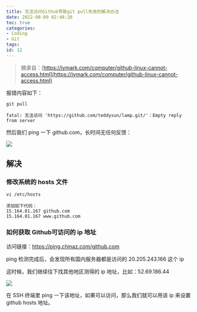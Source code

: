 ```yaml
---
title: 无法访问Github导致git pull失效的解决办法
date: 2022-08-09 02:48:20
toc: true
categories:
- Coding
- Git
tags:
id: 12
---
```


> 摘录自：[https://iymark.com/computer/github-linux-cannot-access.html](https://iymark.com/computer/github-linux-cannot-access.html)

报错内容如下：

```
git pull

fatal: 无法访问 'https://github.com/teddysun/lamp.git/'：Empty reply from server
```

然后我们 ping 一下 github.com，长时间无任何反馈：

<!--more-->

![](https://img.arctee.cn/one/202208090259308.png)

## 解决

### 修改系统的 hosts 文件

```
vi /etc/hosts

添加如下代码：
15.164.81.167 github.com
15.164.81.167 www.github.com
```

### 如何获取 Github可访问的 ip 地址

访问链接：https://ping.chinaz.com/github.com

ping 检测完成后，会发现所有国内服务器都是访问的 20.205.243.166 这个 ip

这时候，我们继续往下找其他地区测得的 ip 地址，比如：52.69.186.44

![](https://img.arctee.cn/one/202208090300011.png)

在 SSH 终端里 ping 一下该地址，如果可以访问，那么我们就可以用该 ip 来设置 github hosts 地址。

